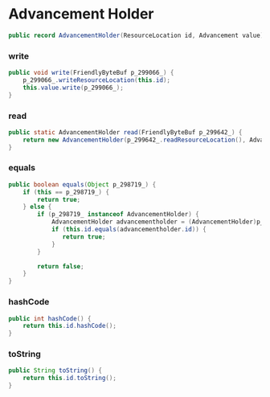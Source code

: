 # Advancement Holder

```java
public record AdvancementHolder(ResourceLocation id, Advancement value)
```

### write
```java
public void write(FriendlyByteBuf p_299066_) {
    p_299066_.writeResourceLocation(this.id);
    this.value.write(p_299066_);
}
```

### read
```java
public static AdvancementHolder read(FriendlyByteBuf p_299642_) {
    return new AdvancementHolder(p_299642_.readResourceLocation(), Advancement.read(p_299642_));
}
```

### equals
```java
public boolean equals(Object p_298719_) {
    if (this == p_298719_) {
        return true;
    } else {
        if (p_298719_ instanceof AdvancementHolder) {
            AdvancementHolder advancementholder = (AdvancementHolder)p_298719_;
            if (this.id.equals(advancementholder.id)) {
               return true;
            }
        }

        return false;
    }
}
```

### hashCode
```java
public int hashCode() {
    return this.id.hashCode();
}
```

### toString
```java
public String toString() {
    return this.id.toString();
}
```